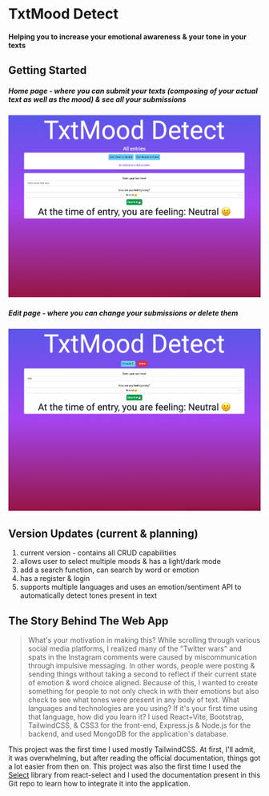 # TxtMood Detect
#### Helping you to increase your emotional awareness & your tone in your texts

## Getting Started
##### Home page - where you can submit your texts (composing of your actual text as well as the mood) & see all your submissions
![home page](./assets/home%20page.png)

##### Edit page - where you can change your submissions or delete them
![edit page](./assets/edit%20page.png)

## Version Updates (current & planning)
1. current version - contains all CRUD capabilities
2. allows user to select multiple moods & has a light/dark mode
3. add a search function, can search by word or emotion
4. has a register & login
5. supports multiple languages and uses an emotion/sentiment API to automatically detect tones present in text

## The Story Behind The Web App
> What's your motivation in making this?
While scrolling through various social media platforms, I realized many of the "Twitter wars" and spats in the Instagram comments were caused by miscommunication through impulsive messaging. In other words, people were posting & sending things without taking a second to reflect if their current state of emotion & word choice aligned. Because of this, I wanted to create something for people to not only check in with their emotions but also check to see what tones were present in any body of text.
> What languages and technologies are you using? If it's your first time using that language, how did you learn it? 
I used React+Vite, Bootstrap, TailwindCSS, & CSS3 for the front-end, Express.js & Node.js for the backend, and used MongoDB for the application's database.

This project was the first time I used mostly TailwindCSS. At first, I'll admit, it was overwhelming, but after reading the official documentation, things got a lot easier from then on. This project was also the first time I used the [Select](https://github.com/JedWatson/react-select.git) library from react-select and I used the documentation present in this Git repo to learn how to integrate it into the application.